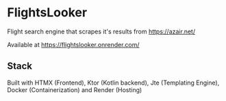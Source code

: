 # FlightsLooker

Flight search engine that scrapes it's results from https://azair.net/

Available at https://flightslooker.onrender.com/

## Stack
Built with HTMX (Frontend), Ktor (Kotlin backend), Jte (Templating Engine), Docker (Containerization) and Render (Hosting)
